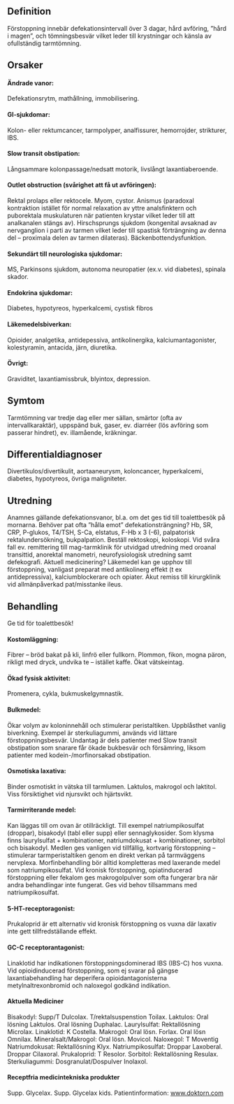 ## Definition

Förstoppning innebär defekationsintervall över 3 dagar, hård avföring, ”hård i magen”, och tömningsbesvär vilket leder till krystningar och känsla av ofullständig tarmtömning.

## Orsaker

#### Ändrade vanor:

Defekationsrytm, mathållning, immobilisering.

#### GI-sjukdomar:

Kolon- eller rektumcancer, tarmpolyper, analfissurer, hemorrojder, strikturer, IBS.

#### Slow transit obstipation:

Långsammare kolonpassage/nedsatt motorik, livslångt laxantiaberoende.

#### Outlet obstruction (svårighet att få ut avföringen):

Rektal prolaps eller rektocele. Myom, cystor. Anismus (paradoxal kontraktion istället för normal relaxation av yttre analsfinktern och puborektala muskulaturen när patienten krystar vilket leder till att analkanalen stängs av). Hirschsprungs sjukdom (kongenital avsaknad av nervganglion i parti av tarmen vilket leder till spastisk förträngning av denna del – proximala delen av tarmen dilateras). Bäckenbottendysfunktion.

#### Sekundärt till neurologiska sjukdomar:

MS, Parkinsons sjukdom, autonoma neuropatier (ex.v. vid diabetes), spinala skador.

#### Endokrina sjukdomar:

Diabetes, hypotyreos, hyperkalcemi, cystisk fibros

#### Läkemedelsbiverkan:

Opioider, analgetika, antidepessiva, antikolinergika, kalciumantagonister, kolestyramin, antacida, järn, diuretika.

#### Övrigt:

Graviditet, laxantiamissbruk, blyintox, depression.

## Symtom

Tarmtömning var tredje dag eller mer sällan, smärtor (ofta av intervallkaraktär), uppspänd buk, gaser, ev. diarréer (lös avföring som passerar hindret), ev. illamående, kräkningar.

## Differentialdiagnoser

Divertikulos/divertikulit, aortaaneurysm, koloncancer, hyperkalcemi, diabetes, hypotyreos, övriga maligniteter.

## Utredning

Anamnes gällande defekationsvanor, bl.a. om det ges tid till toalettbesök på mornarna. Behöver pat ofta ”hålla emot” defekationsträngning? Hb, SR, CRP, P-glukos, T4/TSH, S-Ca, elstatus, F-Hb x 3 (-6), palpatorisk rektalundersökning, bukpalpation. Beställ rektoskopi, koloskopi. Vid svåra fall ev. remittering till mag-tarmklinik för utvidgad utredning med oroanal transittid, anorektal manometri, neurofysiologisk utredning samt defekografi.
Aktuell medicinering? Läkemedel kan ge upphov till förstoppning, vanligast preparat med antikolinerg effekt (t ex antidepressiva), kalciumblockerare och opiater.
Akut remiss till kirurgklinik vid allmänpåverkad pat/misstanke ileus.

## Behandling

Ge tid för toalettbesök!

#### Kostomläggning:

Fibrer – bröd bakat på kli, linfrö eller fullkorn. Plommon, fikon, mogna päron, rikligt med dryck, undvika te – istället kaffe. Ökat vätskeintag.

#### Ökad fysisk aktivitet:

Promenera, cykla, bukmuskelgymnastik.

#### Bulkmedel:

Ökar volym av koloninnehåll och stimulerar peristaltiken. Uppblåsthet vanlig biverkning. Exempel är sterkuliagummi, används vid lättare förstoppningsbesvär. Undantag är dels patienter med Slow transit obstipation som snarare får ökade bukbesvär och försämring, liksom patienter med kodein-/morfinorsakad obstipation.

#### Osmotiska laxativa:

Binder osmotiskt in vätska till tarmlumen. Laktulos, makrogol och laktitol. Viss försiktighet vid njursvikt och hjärtsvikt.

#### Tarmirriterande medel:

Kan läggas till om ovan är otillräckligt. Till exempel natriumpikosulfat (droppar), bisakodyl (tabl eller supp) eller sennaglykosider. Som klysma finns laurylsulfat + kombinationer, natriumdokusat + kombinationer, sorbitol och bisakodyl. Medlen ges vanligen vid tillfällig, kortvarig förstoppning – stimulerar tarmperistaltiken genom en direkt verkan på tarmväggens nervplexa.
Morfinbehandling bör alltid kompletteras med laxerande medel som natriumpikosulfat. Vid kronisk förstoppning, opiatinducerad förstoppning eller fekalom ges makrogolpulver som ofta fungerar bra när andra behandlingar inte fungerat. Ges vid behov tillsammans med natriumpikosulfat.

#### 5-HT-receptoragonist:

Prukaloprid är ett alternativ vid kronisk förstoppning os vuxna där laxativ inte gett tillfredställande effekt.

#### GC-C receptorantagonist:

Linaklotid har indikationen förstoppningsdominerad IBS (IBS-C) hos vuxna.
Vid opioidinducerad förstoppning, som ej svarar på gängse laxantiabehandling har deperifera opioidantagonisterna metylnaltrexonbromid och naloxegol godkänd indikation.

#### Aktuella Mediciner

Bisakodyl: Supp/T Dulcolax. T/rektalsuspenstion Toilax.
Laktulos: Oral lösning Laktulos. Oral lösning Duphalac.
Laurylsulfat: Rektallösning Microlax.
Linaklotid: K Costella.
Makrogol: Oral lösn. Forlax. Oral lösn Omnilax.
Mineralsalt/Makrogol: Oral lösn. Movicol.
Naloxegol: T Moventig
Natriumdokusat: Rektallösning Klyx.
Natriumpikosulfat: Droppar Laxoberal. Droppar Cilaxoral.
Prukaloprid: T Resolor.
Sorbitol: Rektallösning Resulax.
Sterkuliagummi: Dosgranulat/Dospulver Inolaxol.

#### Receptfria medicintekniska produkter

Supp. Glycelax. Supp. Glycelax kids.
Patientinformation: www.doktorn.com

